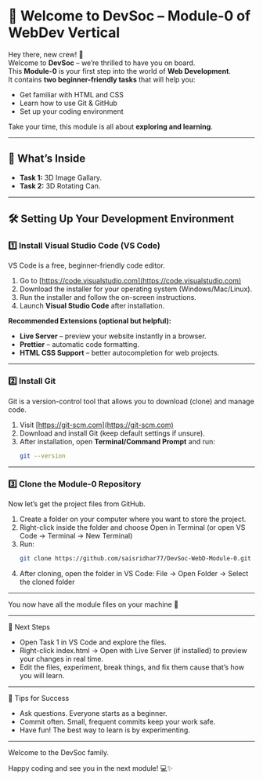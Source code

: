 <!-- BEFORE YOU CONTINUE READING THIS FILE -->
<!-- PRESS ctrl+shift+V on windows and shift+command+V on mac to PREVIEW this file-->
<!-- ---------------------------------------------------------------------------- -->
# 👋 Welcome to DevSoc – Module-0 of WebDev Vertical

Hey there, new crew! 🎉  
Welcome to **DevSoc** – we’re thrilled to have you on board.  
This **Module-0** is your first step into the world of **Web Development**.  
It contains **two beginner-friendly tasks** that will help you:
- Get familiar with HTML and CSS
- Learn how to use Git & GitHub
- Set up your coding environment

Take your time, this module is all about **exploring and learning**.

---

## 🧩 What’s Inside
- **Task 1:** 3D Image Gallary.
- **Task 2:** 3D Rotating Can. 

---

## 🛠️ Setting Up Your Development Environment

### 1️⃣ Install Visual Studio Code (VS Code)
VS Code is a free, beginner-friendly code editor.

1. Go to [https://code.visualstudio.com](https://code.visualstudio.com)  
2. Download the installer for your operating system (Windows/Mac/Linux).  
3. Run the installer and follow the on-screen instructions.  
4. Launch **Visual Studio Code** after installation.

**Recommended Extensions (optional but helpful):**
- **Live Server** – preview your website instantly in a browser.
- **Prettier** – automatic code formatting.
- **HTML CSS Support** – better autocompletion for web projects.

---

### 2️⃣ Install Git
Git is a version-control tool that allows you to download (clone) and manage code.

1. Visit [https://git-scm.com](https://git-scm.com)  
2. Download and install Git (keep default settings if unsure).  
3. After installation, open **Terminal/Command Prompt** and run:
   ```bash
   git --version
---

### 3️⃣ Clone the Module-0 Repository

Now let’s get the project files from GitHub.

1. Create a folder on your computer where you want to store the project.
2. Right-click inside the folder and choose Open in Terminal (or open VS Code → Terminal → New Terminal)
3. Run:
    ```bash
    git clone https://github.com/saisridhar77/DevSoc-WebD-Module-0.git
4. After cloning, open the folder in VS Code:
    File → Open Folder → Select the cloned folder

---

You now have all the module files on your machine 🎯

---

🚀 Next Steps

- Open Task 1 in VS Code and explore the files.
- Right-click index.html → Open with Live Server (if installed) to preview your changes in real time.
- Edit the files, experiment, break things, and fix them cause that’s how you will learn.

---

🏁 Tips for Success

- Ask questions. Everyone starts as a beginner.
- Commit often. Small, frequent commits keep your work safe.
- Have fun! The best way to learn is by experimenting.

---

Welcome to the DevSoc family.

Happy coding and see you in the next module! 💻✨



